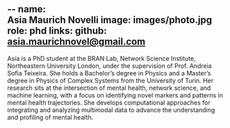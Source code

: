 
--
name:	
  Asia Maurich Novelli
image: 
  images/photo.jpg
role: 
  phd
links:
  github:
    asia.maurichnovel@gmail.com
--

Asia is a PhD student at the BRAN Lab, Network Science Institute, Northeastern University London, under the supervision of Prof. Andreia Sofia Teixeira. She holds a Bachelor’s degree in Physics and a Master’s degree in Physics of Complex Systems from the University of Turin. Her research sits at the intersection of mental health, network science, and machine learning, with a focus on identifying novel markers and patterns in mental health trajectories. She develops computational approaches for integrating and analyzing multimodal data to advance the understanding and profiling of mental health.
